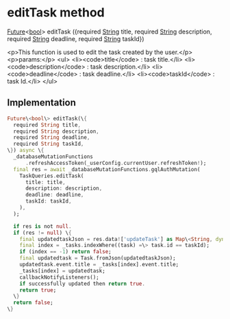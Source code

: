 


# editTask method








[Future](https:api.flutter.dev/flutter/dart-async/Future-class.html)&lt;[bool](https:api.flutter.dev/flutter/dart-core/bool-class.html)\> editTask
(\{required [String](https:api.flutter.dev/flutter/dart-core/String-class.html) title, required [String](https:api.flutter.dev/flutter/dart-core/String-class.html) description, required [String](https:api.flutter.dev/flutter/dart-core/String-class.html) deadline, required [String](https:api.flutter.dev/flutter/dart-core/String-class.html) taskId\})





\<p\>This function is used to edit the task created by the user.\</p\>
\<p\>params:\</p\>
\<ul\>
\<li\>\<code\>title\</code\> : task title.\</li\>
\<li\>\<code\>description\</code\> : task description.\</li\>
\<li\>\<code\>deadline\</code\> : task deadline.\</li\>
\<li\>\<code\>taskId\</code\> : task Id.\</li\>
\</ul\>



## Implementation

```dart
Future\<bool\> editTask(\{
  required String title,
  required String description,
  required String deadline,
  required String taskId,
\}) async \{
  _databaseMutationFunctions
      .refreshAccessToken(_userConfig.currentUser.refreshToken!);
  final res = await _databaseMutationFunctions.gqlAuthMutation(
    TaskQueries.editTask(
      title: title,
      description: description,
      deadline: deadline,
      taskId: taskId,
    ),
  );

  if res is not null.
  if (res != null) \{
    final updatedtaskJson = res.data!['updateTask'] as Map\<String, dynamic\>;
    final index = _tasks.indexWhere((task) =\> task.id == taskId);
    if (index == -1) return false;
    final updatedtask = Task.fromJson(updatedtaskJson);
    updatedtask.event.title = _tasks[index].event.title;
    _tasks[index] = updatedtask;
    callbackNotifyListeners();
    if successfully updated then return true.
    return true;
  \}
  return false;
\}
```







